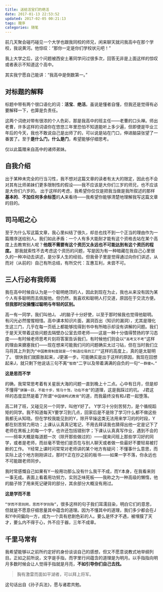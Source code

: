 ```yaml
---
title: 送给活宝们的绝活
date: 2017-01-13 22:53:52
updated: 2017-02-05 00:21:13
tags: 赠序
categories: 随笔
---
```


前几天聚会碰巧碰见一个大学也跟我同校的师兄，闲来聊天就问我高中在那个学校，我说黄河。他惊叹：“那你一定是你们学校状元吧！”

我上大学之后，这个问题被西安土著同学问过很多次，回答无非是上面这样的惊叹或者表示不知道这个高中。

其实我宁愿自己能讲：“我高中是倒数第一。”

<!--more-->

## 对标题的解释

标题中带有两个很口语化的词：**活宝**、**绝活**。虽说是懂者自懂，但我还是觉得有必要解释一下，也算是负责任。

这两个词绝对带有很浓的个人色彩，那是我高中的班主任——老曹的口头禅。师出老曹，许多这样的词语你在悠悠三年里恐怕不知道能听上多少遍，但即便是毕业三年后的今天，我也不敢说自己是出师了的，可以说是站在门口，伸进脑袋张望了一番罢了。至于**是什么门，什么是门**，希望能够仔细思考。

仅以此篇赠来自高中的诸师弟妹。

## 自我介绍
出于某种未完全的行当习性，我不想对这篇文章的读者有太大的限定，因此也不会对其有比师弟妹们更多限制性的假设——我不应该是大你们三岁的师兄，也不应该是大你们六岁的。
出于这样的考虑，我希望你仅仅是把我当做是我所叙述的那样**基本的**、**不加任何多余标签**的**人**来看待——我希望你能够清楚地理解我写这篇文章的目的。

## 司马昭之心
至于为什么写这篇文章，我心里纠结了很久，却总也找不到一个正当的理由作为一篇赠序送给别人。我们如此矛盾：一个人有多大能耐才能有这个资格去站在某个高度上去教育别人呢？**他既不需要有这个资历又永远也不可能达到有这个资历的程度。**
那我就索性不去考虑这个资历的问题，写是因为有一种暗藏在我自己心里很久的一种冲动去讲述，是分享人生的经验。但我骨子里是觉得通过向你们讲述，从而对（从前的）自己有所总结，有所交代：互惠互利，未尝不可。

## 三人行必有我师焉
我在高中时候自认为是一个聪明绝顶的人，因此到现在为止，我也从来没有因为某个人有多聪明而去佩服他。但仍然，我喜欢和聪明人打交道，原因在于交流方便。**但我那时没搞懂过聪明与年轻的区别。**

高一有一同学，我们叫他J。
J的脑子十分好使，以至于那时候我也觉得他聪明。有闪光必然惺惺相惜。高中课本知识片面，漏洞百出（知识的漏洞），尤其是理化生这三门，几乎在每一页纸上都能够找得到书中有所暗示却没有讲解的问题。我们于是天天带着这些问题去隔壁办公室去烦老师——这是一种十分值得赞扬的学习态度——有时候老师思考片刻将答案告诉我们，有时候他们则会以`“高考又不考”`这样的理由来搪塞我们——现在想来可能我们问的问题确实太过刁钻，但在当时我们立马将其上升到为`“中国教育制度就是一个制造垃圾的工厂”`这样的高度上，真的是太聪明了。
很快我们就膨胀起来，J更甚一步。可能确实是出于这样的原因，我现在回想起来J，就只剩下他说话三句不离`“智商”`二字以及带着满满的自负的一句`“一群傻×。”`

**这是思而不学**

的确，我常常思考着有关星辰大海的问题一直到晚上十二点。心中有日月，但是却不懂得`“骐骥一跃，不能十步，驽马十驾，功在不舍”`的道理，这是我踩过的坑。
J君这样的态度显然是着了所谓`“中国填鸭式教育”`的道，而我最终没有和J君一起堕落。

高二转了班，又碰见另一个同学，叫他Y好了。
Y学习十分刻苦努力，是个循规蹈矩的同学。我不知道每天Y要学习到几点，回家后是不是除了学习什么都不做这些我都无从知晓。但在学校我能见到的Y，除开早操这类无法用来学习的的时段，Y都在刻苦努力用功：上课认认真真记笔记，不用去拜读我也猜得出他一定是记下了老师在黑板上的每一个字，也许还包括错别字；下课认认真真写作业，遇到不会的——频率大概是每道题一次（除开那些做过的）——就来问班上那些学习好的同学，或者是老师，而丝毫不管他们是否在与别人聊天或者做一些最好不要轻易被打断的工作。
Y经常上课时问常常对老师讲的某个地方有疑问：不懂事什么意思，而实际上这个地方刚刚讲过，那时Y正在抄之前的板书——如果一字不落，你永远也不可能跟老师同步。

我时常感慨自己如果有Y一般用功那么没有什么我干不成，而Y本身，在我看来则一事无成。表面上看着用功努力，实则乏味死板——我称之为一种高级的懒惰，他的脑子除了用来死记硬背的部分，其余部分大概没有用过。

**这是学而不思**

`“学而不思则罔，思而不学则殆”`，很多这样的句子我们耳濡目染，明白它们的意思，但就是不愿意仔细思量其中蕴含的道理。因为不懂其中的道理，我们多少都会在J和Y中间偏向一方，成为一个具有悲剧色彩的人。要么是怀才不遇，被埋膜了天才，要么内不得于心，外不应于器，三年不成章。

## 千里马常有
我希望能够以之前所约定好的身份谈谈自己的感想，但又不愿意说教式地举纲列目。正如之前所说，文字是手指，而字里行间蕴含的道理是为明月。以手指指向明月多数时候会让人觉得手指就是月亮，**不如引导你们自己去找。**

> 胸有激雷而面如平湖者，可以拜上将军。

这句话出自《孙子兵法》，愿与诸君共勉。